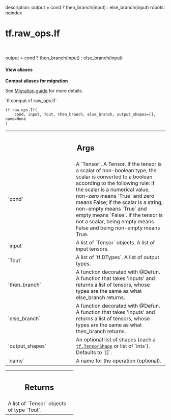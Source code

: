 description: output = cond ? then_branch(input) : else_branch(input)
robots: noindex

# tf.raw_ops.If

<!-- Insert buttons and diff -->

<table class="tfo-notebook-buttons tfo-api nocontent" align="left">

</table>



output = cond ? then_branch(input) : else_branch(input)

<section class="expandable">
  <h4 class="showalways">View aliases</h4>
  <p>
<b>Compat aliases for migration</b>
<p>See
<a href="https://www.tensorflow.org/guide/migrate">Migration guide</a> for
more details.</p>
<p>`tf.compat.v1.raw_ops.If`</p>
</p>
</section>

<pre class="devsite-click-to-copy prettyprint lang-py tfo-signature-link">
<code>tf.raw_ops.If(
    cond, input, Tout, then_branch, else_branch, output_shapes=[], name=None
)
</code></pre>



<!-- Placeholder for "Used in" -->


<!-- Tabular view -->
 <table class="responsive fixed orange">
<colgroup><col width="214px"><col></colgroup>
<tr><th colspan="2"><h2 class="add-link">Args</h2></th></tr>

<tr>
<td>
`cond`
</td>
<td>
A `Tensor`.
A Tensor. If the tensor is a scalar of non-boolean type, the
scalar is converted to a boolean according to the
following rule: if the scalar is a numerical value, non-zero means
`True` and zero means False; if the scalar is a string, non-empty
means `True` and empty means `False`. If the tensor is not a scalar,
being empty means False and being non-empty means True.
</td>
</tr><tr>
<td>
`input`
</td>
<td>
A list of `Tensor` objects. A list of input tensors.
</td>
</tr><tr>
<td>
`Tout`
</td>
<td>
A list of `tf.DTypes`. A list of output types.
</td>
</tr><tr>
<td>
`then_branch`
</td>
<td>
A function decorated with @Defun.
A function that takes 'inputs' and returns a list of tensors, whose
types are the same as what else_branch returns.
</td>
</tr><tr>
<td>
`else_branch`
</td>
<td>
A function decorated with @Defun.
A function that takes 'inputs' and returns a list of tensors, whose
types are the same as what then_branch returns.
</td>
</tr><tr>
<td>
`output_shapes`
</td>
<td>
An optional list of shapes (each a <a href="../../tf/TensorShape.md"><code>tf.TensorShape</code></a> or list of `ints`). Defaults to `[]`.
</td>
</tr><tr>
<td>
`name`
</td>
<td>
A name for the operation (optional).
</td>
</tr>
</table>



<!-- Tabular view -->
 <table class="responsive fixed orange">
<colgroup><col width="214px"><col></colgroup>
<tr><th colspan="2"><h2 class="add-link">Returns</h2></th></tr>
<tr class="alt">
<td colspan="2">
A list of `Tensor` objects of type `Tout`.
</td>
</tr>

</table>

